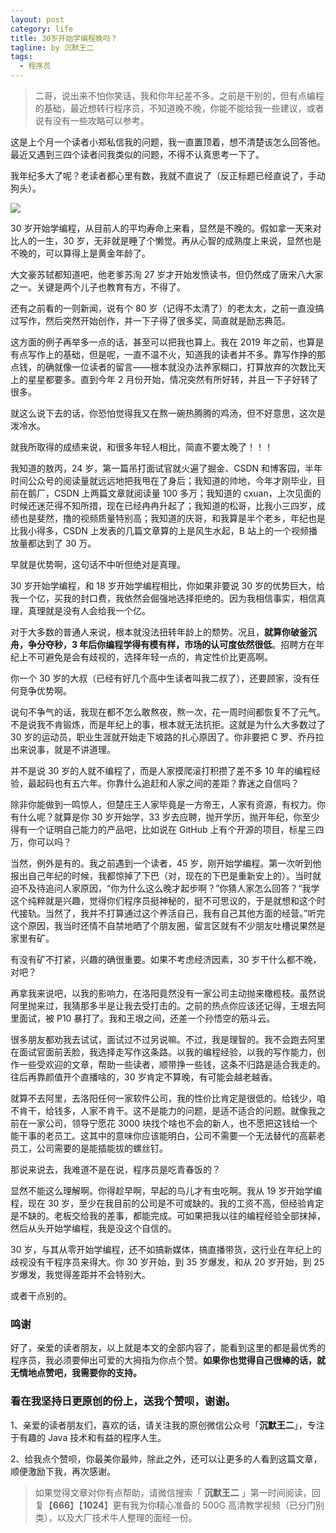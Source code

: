 ```yaml
---
layout: post
category: life
title: 30岁开始学编程晚吗？
tagline: by 沉默王二
tags: 
  - 程序员
---
```


>二哥，说出来不怕你笑话，我和你年纪差不多。之前是干别的，但有点编程的基础，最近想转行程序员，不知道晚不晚，你能不能给我一些建议，或者说有没有一些攻略可以参考。

<!--more-->

这是上个月一个读者小郑私信我的问题，我一直置顶着，想不清楚该怎么回答他。最近又遇到三四个读者问我类似的问题，不得不认真思考一下了。

我年纪多大了呢？老读者都心里有数，我就不直说了（反正标题已经直说了，手动狗头）。

![](http://www.itwanger.com/assets/images/2020/04/jishu-bianxian-01.png)

30 岁开始学编程，从目前人的平均寿命上来看，显然是不晚的。假如拿一天来对比人的一生，30 岁，无非就是睡了个懒觉。再从心智的成熟度上来说，显然也是不晚的，可以算得上是黄金年龄了。

大文豪苏轼都知道吧，他老爹苏洵 27 岁才开始发愤读书，但仍然成了唐宋八大家之一。关键是两个儿子也教育有方，不得了。

还有之前看的一则新闻，说有个 80 岁（记得不太清了）的老太太，之前一直没搞过写作，然后突然开始创作，并一下子得了很多奖，简直就是励志典范。

这方面的例子再举多一点的话，甚至可以把我也算上。我在 2019 年之前，也算是有点写作上的基础，但是呢，一直不温不火，知道我的读者并不多。靠写作挣的那点钱，的确就像一位读者的留言——根本就没办法养家糊口，打算放弃的次数比天上的星星都要多。直到今年 2 月份开始，情况突然有所好转，并且一下子好转了很多。

就这么说下去的话，你恐怕觉得我又在熬一碗热腾腾的鸡汤，但不好意思，这次是泼冷水。

就我所取得的成绩来说，和很多年轻人相比，简直不要太晚了！！！

我知道的敖丙，24 岁，第一篇吊打面试官就火遍了掘金、CSDN 和博客园，半年时间公众号的阅读量就远远地把我甩在了身后；我知道的帅地，今年才刚毕业，目前在鹅厂，CSDN 上两篇文章就阅读量 100 多万；我知道的 cxuan，上次见面的时候还迷茫得不知所措，现在已经冉冉升起了；我知道的松哥，比我小三四岁，成绩也是斐然，撸的视频质量特别高；我知道的庆哥，和我算是半个老乡，年纪也是比我小得多，CSDN 上发表的几篇文章算的上是风生水起，B 站上的一个视频播放量都达到了 30 万。

早就是优势啊，这句话不中听但绝对是真理。

30 岁开始学编程，和 18 岁开始学编程相比，你如果非要说 30 岁的优势巨大，给我一个亿，买我的封口费，我依然会倔强地选择拒绝的。因为我相信事实，相信真理，真理就是没有人会给我一个亿。

对于大多数的普通人来说，根本就没法扭转年龄上的颓势。况且，**就算你破釜沉舟，争分夺秒，3 年后你编程学得有模有样，市场的认可度依然很低**。招聘方在年纪上不可避免是会有歧视的，选择年轻一点的，肯定性价比更高啊。

你一个 30 岁的大叔（已经有好几个高中生读者叫我二叔了），还要顾家，没有任何竞争优势啊。

说句不争气的话，我现在都不怎么敢熬夜，熬一次，花一周时间都恢复不了元气。不是说我不肯锻炼，而是年纪上的事，根本就无法抗拒。这就是为什么大多数过了 30 岁的运动员，职业生涯就开始走下坡路的扎心原因了。你非要把 C 罗、乔丹拉出来说事，就是不讲道理。

并不是说 30 岁的人就不编程了，而是人家摸爬滚打积攒了差不多 10 年的编程经验，最起码也有五六年。你靠什么追赶和人家之间的差距？靠迷之自信吗？

除非你能做到一鸣惊人，但楚庄王人家毕竟是一方帝王，人家有资源，有权力。你有什么呢？就算是你 30 岁开始学，33 岁去应聘，抛开学历，抛开年纪，你至少得有一个证明自己能力的产品吧，比如说在 GitHub 上有个开源的项目，标星三四万，你可以吗？

当然，例外是有的。我之前遇到一个读者，45 岁，刚开始学编程。第一次听到他报出自己年纪的时候，我都惊掉了下巴（对，现在的下巴是重新安上的）。当时就迫不及待追问人家原因，“你为什么这么晚才起步啊？”你猜人家怎么回答？“我学这个纯粹就是兴趣，觉得你们程序员挺神秘的，挺不可思议的，于是就想和这个时代接轨。当然了，我并不打算通过这个养活自己，我有自己其他方面的经营。”听完这个原因，我当时还情不自禁地晒了个朋友圈，留言区就有不少朋友吐槽说果然是家里有矿。

有没有矿不打紧，兴趣的确很重要。如果不考虑经济因素，30 岁干什么都不晚，对吧？

再拿我来说吧，以我的影响力，在洛阳竟然没有一家公司主动抛来橄榄枝。虽然说阿里抛来过，我猜那多半是让我去受打击的。之前的热点你应该还记得，王垠去阿里面试，被 P10 暴打了。我和王垠之间，还差一个孙悟空的筋斗云。

很多朋友都劝我去试试，面试过不过另说嘛。不过，我是理智的。我不会跑去阿里在面试官面前丢脸，我选择走写作这条路。以我的编程经验，以我的写作能力，创作一些受欢迎的文章，帮助一些读者，顺带挣一些钱，这条不归路是适合我走的。往后再靠颜值开个直播啥的，30 岁肯定不算晚，有可能会越老越香。

就算不去阿里，去洛阳任何一家软件公司，我的性价比肯定是很低的。给钱少，咱不肯干，给钱多，人家不肯干。这不是能力的问题，是适不适合的问题。就像我之前在一家公司，领导宁愿花 3000 块找个啥也不会的新人，也不愿把这钱给一个能干事的老员工。这其中的意味你应该能明白，公司不需要一个无法替代的高薪老员工，公司需要的是能插能拔的螺丝钉。

那说来说去，我难道不是在说，程序员是吃青春饭的？

显然不能这么理解啊。你得趁早啊，早起的鸟儿才有虫吃啊。我从 19 岁开始学编程，现在 30 岁，至少在我目前的公司是不可或缺的。我的工资不高，但经验肯定是不缺的。老板交给我的差事，都能完成。可如果把我以往的编程经验全部抹掉，然后从头开始学编程，我是没这个自信的。

30 岁，与其从零开始学编程，还不如搞新媒体，搞直播带货，这行业在年纪上的歧视没有干程序员来得大。你 30 岁开始，到 35 岁爆发，和从 20 岁开始，到 25 岁爆发，我觉得差距并不会特别大。

或者干点别的。

### 鸣谢

好了，亲爱的读者朋友，以上就是本文的全部内容了，能看到这里的都是最优秀的程序员，我必须要伸出可爱的大拇指为你点个赞。**如果你也觉得自己很棒的话，就无情地点赞吧，我需要你的支持。**

### 看在我坚持日更原创的份上，送我个赞呗，谢谢。

1、亲爱的读者朋友们，喜欢的话，请关注我的原创微信公众号「**沉默王二**」，专注于有趣的 Java 技术和有益的程序人生。

2、给我点个赞呗，你最美你最帅，除此之外，还可以让更多的人看到这篇文章，顺便激励下我，再次感谢。


>如果觉得文章对你有点帮助，请微信搜索「 **沉默王二** 」第一时间阅读，回复【**666**】【**1024**】更有我为你精心准备的 500G 高清教学视频（已分门别类），以及大厂技术牛人整理的面经一份。